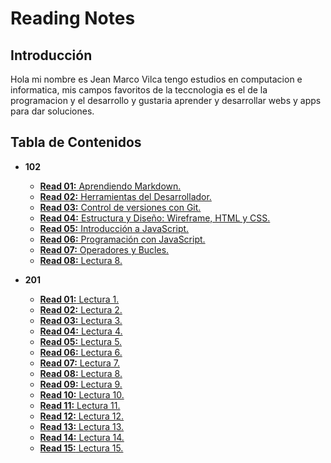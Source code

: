 # Reading Notes

## Introducción

Hola mi nombre es Jean Marco Vilca tengo estudios en computacion e informatica, mis campos favoritos de la teccnologia es el de la programacion y el desarrollo y gustaria aprender y desarrollar webs y apps para dar soluciones.

## Tabla de Contenidos

- **102**
  - [**Read 01:** Aprendiendo Markdown.](102/lectura1.md)
  - [**Read 02:** Herramientas del Desarrollador.](102/lectura2.md)
  - [**Read 03:** Control de versiones con Git.](102/lectura3.md)
  - [**Read 04:** Estructura y Diseño: Wireframe, HTML y CSS.](102/lectura4.md)
  - [**Read 05:** Introducción a JavaScript.](102/lectura5.md)
  - [**Read 06:** Programación con JavaScript.](102/lectura6.md)
  - [**Read 07:** Operadores y Bucles.](102/lectura7.md)
  - [**Read 08:** Lectura 8.](102/lectura8.md)

- **201**
  - [**Read 01:** Lectura 1.](102/lectura1.md)
  - [**Read 02:** Lectura 2.](102/lectura2.md)
  - [**Read 03:** Lectura 3.](102/lectura3.md)
  - [**Read 04:** Lectura 4.](102/lectura4.md)
  - [**Read 05:** Lectura 5.](102/lectura5.md)
  - [**Read 06:** Lectura 6.](102/lectura6.md)
  - [**Read 07:** Lectura 7.](102/lectura7.md)
  - [**Read 08:** Lectura 8.](102/lectura8.md)
  - [**Read 09:** Lectura 9.](102/lectura9.md)
  - [**Read 10:** Lectura 10.](102/lectura10.md)
  - [**Read 11:** Lectura 11.](102/lectura11.md)
  - [**Read 12:** Lectura 12.](102/lectura12.md)
  - [**Read 13:** Lectura 13.](102/lectura13.md)
  - [**Read 14:** Lectura 14.](102/lectura14.md)
  - [**Read 15:** Lectura 15.](102/lectura15.md)